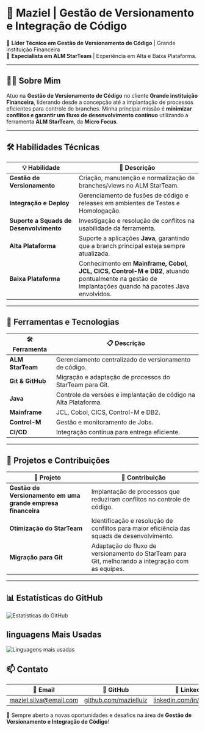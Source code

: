 # 💼 Maziel | Gestão de Versionamento e Integração de Código

🚀 **Líder Técnico em Gestão de Versionamento de Código** | Grande instituição Financeira  
📍 **Especialista em ALM StarTeam** | Experiência em Alta e Baixa Plataforma.  

---

## 👨‍💻 Sobre Mim
Atuo na **Gestão de Versionamento de Código** no cliente **Grande instituição Financeira**, liderando desde a concepção até a implantação de processos eficientes para controle de branches. Minha principal missão é **minimizar conflitos e garantir um fluxo de desenvolvimento contínuo** utilizando a ferramenta **ALM StarTeam**, da **Micro Focus**.

---

## 🛠️ Habilidades Técnicas
| 💡 Habilidade | 📌 Descrição |
|--------------|-------------|
| **Gestão de Versionamento** | Criação, manutenção e normalização de branches/views no ALM StarTeam. |
| **Integração e Deploy** | Gerenciamento de fusões de código e releases em ambientes de Testes e Homologação. |
| **Suporte a Squads de Desenvolvimento** | Investigação e resolução de conflitos na usabilidade da ferramenta. |
| **Alta Plataforma** | Suporte a aplicações **Java**, garantindo que a branch principal esteja sempre atualizada. |
| **Baixa Plataforma** | Conhecimento em **Mainframe, Cobol, JCL, CICS, Control-M e DB2**, atuando pontualmente na gestão de implantações quando há pacotes Java envolvidos. |

---

## 🔧 Ferramentas e Tecnologias
| 🛠️ Ferramenta | 📋 Descrição |
|--------------|-------------|
| **ALM StarTeam** | Gerenciamento centralizado de versionamento de código. |
| **Git & GitHub** | Migração e adaptação de processos do StarTeam para Git. |
| **Java** | Controle de versões e implantação de código na Alta Plataforma. |
| **Mainframe** | JCL, Cobol, CICS, Control-M e DB2. |
| **Control-M** | Gestão e monitoramento de Jobs. |
| **CI/CD** | Integração contínua para entrega eficiente. |

---

## 📌 Projetos e Contribuições
| 📂 Projeto | 🎯 Contribuição |
|--------------|-------------|
| **Gestão de Versionamento em uma grande empresa financeira** | Implantação de processos que reduziram conflitos no controle de código. |
| **Otimização do StarTeam** | Identificação e resolução de conflitos para maior eficiência das squads de desenvolvimento. |
| **Migração para Git** | Adaptação do fluxo de versionamento do StarTeam para Git, melhorando a integração com as equipes. |

---

## 📊 Estatísticas do GitHub
![Estatísticas do GitHub](https://github-readme-stats.vercel.app/api?username=mazielluiz&show_icons=true&theme=dark)

## linguagens Mais Usadas

![Linguagens mais usadas](https://github-readme-stats.vercel.app/api/top-langs/?username=mazielluiz&layout=compact)


## 📫 Contato
| 📧 Email | 🔗 GitHub | 💼 LinkedIn |
|--------------|-------------|-------------|
| [maziel.silva@email.com](mailto:maziel.silva@email.com) | [github.com/mazielluiz](https://github.com/mazielluiz) | [linkedin.com/in/mazielluiz](https://linkedin.com/in/mazielluiz) |

🚀 Sempre aberto a novas oportunidades e desafios na área de **Gestão de Versionamento e Integração de Código**!

